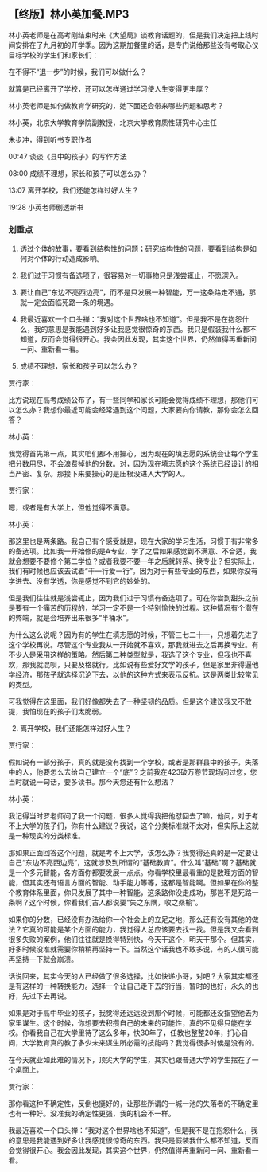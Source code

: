 ## 【终版】林小英加餐.MP3



林小英老师是在高考刚结束时来《大望局》谈教育话题的，但是我们决定把上线时间安排在了九月初的开学季。因为这期加餐里的话，是专门说给那些没有考取心仪目标学校的学生们和家长们：

在不得不“退一步”的时候，我们可以做什么？

就算是已经离开了学校，还可以怎样通过学习使人生变得更丰厚？

林小英老师是如何做教育学研究的，她下面还会带来哪些问题和思考？



林小英，北京大学教育学院副教授，北京大学教育质性研究中心主任

朱步冲，得到听书专职作者



00:47 谈谈《县中的孩子》的写作方法

08:00 成绩不理想，家长和孩子可以怎么办？

13:07 离开学校，我们还能怎样过好人生？

19:28 小英老师剧透新书





### 划重点

 1. 透过个体的故事，要看到结构性的问题；研究结构性的问题，要看到结构是如何对个体的行动造成影响。

 2. 我们过于习惯有备选项了，很容易对一切事物只是浅尝辄止，不愿深入。

 3. 要让自己“东边不亮西边亮”，而不是只发展一种智能，万一这条路走不通，那就一定会面临死路一条的境遇。

 4. 我最近喜欢一个口头禅：“我对这个世界啥也不知道”。但是我不是在抱怨什么，我的意思是我能遇到好多让我感觉很惊奇的东西。我只是假装我什么都不知道，反而会觉得很开心。我会因此发现，其实这个世界，仍然值得再重新问一问、重新看一看。



1. 成绩不理想，家长和孩子可以怎么办？

贾行家：

比方说现在高考成绩公布了，有一些同学和家长可能会觉得成绩不理想，那他们可以怎么办？我想你最近可能会经常遇到这个问题，大家要向你请教，那你会怎么回答？

林小英：

我觉得首先第一点，其实咱们都不用操心，因为现在的填志愿的系统会让每个学生把分数用尽，不会浪费掉他的分数。对，因为现在填志愿的这个系统已经设计的相当严密、复杂。那接下来要操心的是压根没进入大学的人。

贾行家：

嗯，或者是有大学上，但他觉得不满意。

林小英：

那这里也是两条路。我自己有个感受就是，现在大家的学习生活，习惯于有非常多的备选项。比如我一开始修的是A专业，学了之后如果感觉到不满意、不合适，我就会想要不要修个第二学位？或者我要不要一年之后就转系、换专业？但实际上，我们有时候也应该去试着“干一行爱一行”。因为对于有些专业的东西，如果你没有学进去、没有学透，你是感觉不到它的妙处的。

但是我们往往就是浅尝辄止，因为我们过于习惯有备选项了。可在你尝到甜头之前是要有一个痛苦的历程的，学习一定不是一个特别愉快的过程。这种情况有个潜在的弊端，就是会培养出来很多“半桶水”。

为什么这么说呢？因为有的学生在填志愿的时候，不管三七二十一，只想着先进了这个学校再说。尽管这个专业我从一开始就不喜欢，那我就进去之后再换专业。有不少人是采用这样的策略。然后第二种类型就是，我选了这个专业，但我也不喜欢，那我就混呗，只要及格就行。比如说有些爱好文学的孩子，但是家里非得逼他学经济，那孩子就选择沉沦下去，以他的这种方式来表示反抗。这是两类比较常见的类型。

可我觉得在这里面，我们好像都失去了一种坚韧的品质。但是这个建议我又不敢提，我怕现在的孩子们太脆弱。





2. 离开学校，我们还能怎样过好人生？

贾行家：

假如说有一部分孩子，真的就是没有找到一个学校，或者是那群县中的孩子，失落中的人，他要怎么去给自己建立一个“底”？之前我在423破万卷节现场问过您，您当时就说一句话，要多读书。那今天您还有什么想法？

林小英：

我记得当时罗老师问了我一个问题，很多人觉得我把他怼回去了嘛，他问，对于考不上大学的孩子们，你有什么建议？我说，这个分类标准就不太对，但实际上这就是一种现实的分类标准。

那如果正面回答这个问题，就是考不上大学，该怎么办？我觉得还真的是一定要让自己“东边不亮西边亮”，这就涉及到所谓的“基础教育”。什么叫“基础”啊？基础就是一个多元智能，各方面你都要发展一点点。你看学校里最看重的是数理方面的智能，但其实还有语言方面的智能、动手能力等等，这都是智能啊。但如果在你的整个教育体系里面，你只发展了其中一种智能，这条路你没走成功，那岂不是死路一条啊？这个时候，你看我们古人都说要“失之东隅，收之桑榆”。

如果你的分数，已经没有办法给你一个社会上的立足之地，那么还有没有其他的做法？它真的可能是某个方面的能力，我觉得人总应该要去找一找。但是我又会看到很多失败的案例，他们往往就是换得特别快，今天干这个，明天干那个。但其实，好多时候没准就需要你稍稍再坚持一下。当然这个话我也不敢多说，有的人很可能再坚持一下就会崩溃。

话说回来，其实今天的人已经做了很多选择，比如快递小哥，对吧？大家其实都还是有这样的一种转换能力。选择一个让自己走下去的行当，暂时的也好，永久的也好，先过下去再说。

如果是对于高中毕业的孩子，我觉得还远远没到那个时候，可能都还没指望他去为家里谋生。这个时候，你想要去积攒自己的未来的可能性，真的不见得只能在学校。你看我自己在大学里待了这么多年，快30年了，任教也整整20年，扪心自问，大学教育真的教了多少未来谋生所必需的技能吗？我觉得很多时候是没有的。

在今天就业如此难的情况下，顶尖大学的学生，其实也跟普通大学的学生摆在了一个桌面上。

贾行家：

那你看这种不确定性，反倒也挺好的，让那些所谓的一城一池的失落者的不确定里也有一种好。没准我的确定性更强，我的机会不一样。

我最近喜欢一个口头禅：“我对这个世界啥也不知道”。但是我不是在抱怨什么，我的意思是我能遇到好多让我感觉很惊奇的东西。我只是假装我什么都不知道，反而会觉得很开心。我会因此发现，其实这个世界，仍然值得再重新问一问、重新看一看。

